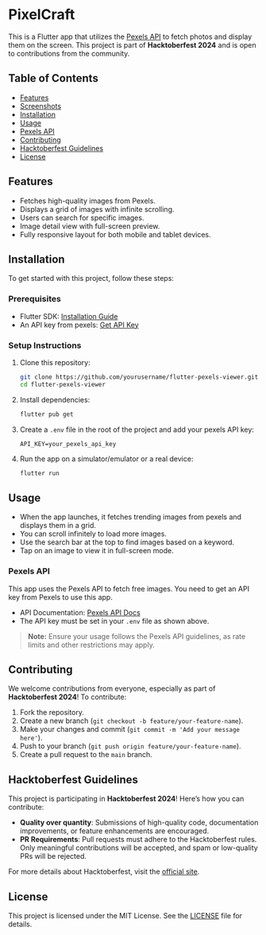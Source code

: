 # PixelCraft
 
This is a Flutter app that utilizes the [Pexels API](https://www.pexels.com/api/) to fetch photos and display them on the screen. This project is part of **Hacktoberfest 2024** and is open to contributions from the community.
 
## Table of Contents
- [Features](#features)
- [Screenshots](#screenshots)
- [Installation](#installation)
- [Usage](#usage)
- [Pexels API](#pexels-api)
- [Contributing](#contributing)
- [Hacktoberfest Guidelines](#hacktoberfest-guidelines)
- [License](#license)
 
## Features
- Fetches high-quality images from Pexels.
- Displays a grid of images with infinite scrolling.
- Users can search for specific images.
- Image detail view with full-screen preview.
- Fully responsive layout for both mobile and tablet devices.
  
## Installation
 
To get started with this project, follow these steps:
 
### Prerequisites
- Flutter SDK: [Installation Guide](https://flutter.dev/docs/get-started/install)
- An API key from pexels: [Get API Key](https://pexels.com/api/docs/)
 
### Setup Instructions
 
1. Clone this repository:
 
   ```bash
   git clone https://github.com/yourusername/flutter-pexels-viewer.git
   cd flutter-pexels-viewer
   ```
 
2. Install dependencies:
 
   ```bash
   flutter pub get
   ```
 
3. Create a `.env` file in the root of the project and add your pexels API key:
 
   ```
   API_KEY=your_pexels_api_key
   ```
 
4. Run the app on a simulator/emulator or a real device:
 
   ```bash
   flutter run
   ```
 
## Usage
 
- When the app launches, it fetches trending images from pexels and displays them in a grid.
- You can scroll infinitely to load more images.
- Use the search bar at the top to find images based on a keyword.
- Tap on an image to view it in full-screen mode.
 
### Pexels API
 
This app uses the Pexels API to fetch free images. You need to get an API key from Pexels to use this app.
 
- API Documentation: [Pexels API Docs](https://www.pexels.com/api/docs)
- The API key must be set in your `.env` file as shown above.
 
> **Note:** Ensure your usage follows the Pexels API guidelines, as rate limits and other restrictions may apply.
 
## Contributing
 
We welcome contributions from everyone, especially as part of **Hacktoberfest 2024**! To contribute:
 
1. Fork the repository.
2. Create a new branch (`git checkout -b feature/your-feature-name`).
3. Make your changes and commit (`git commit -m 'Add your message here'`).
4. Push to your branch (`git push origin feature/your-feature-name`).
5. Create a pull request to the `main` branch.
 
## Hacktoberfest Guidelines
 
This project is participating in **Hacktoberfest 2024**! Here’s how you can contribute:
 
- **Quality over quantity**: Submissions of high-quality code, documentation improvements, or feature enhancements are encouraged.
- **PR Requirements**: Pull requests must adhere to the Hacktoberfest rules. Only meaningful contributions will be accepted, and spam or low-quality PRs will be rejected.
 
For more details about Hacktoberfest, visit the [official site](https://hacktoberfest.com/).
 
## License
 
This project is licensed under the MIT License. See the [LICENSE](LICENSE) file for details.
